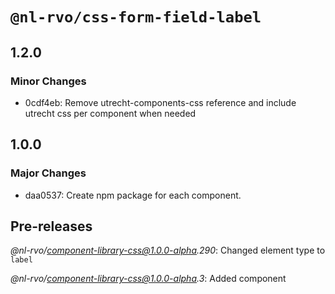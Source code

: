 # `@nl-rvo/css-form-field-label`

## 1.2.0

### Minor Changes

- 0cdf4eb: Remove utrecht-components-css reference and include utrecht css per component when needed

## 1.0.0

### Major Changes

- daa0537: Create npm package for each component.

## Pre-releases

_@nl-rvo/component-library-css@1.0.0-alpha.290_:
Changed element type to `label`

_@nl-rvo/component-library-css@1.0.0-alpha.3_:
Added component

